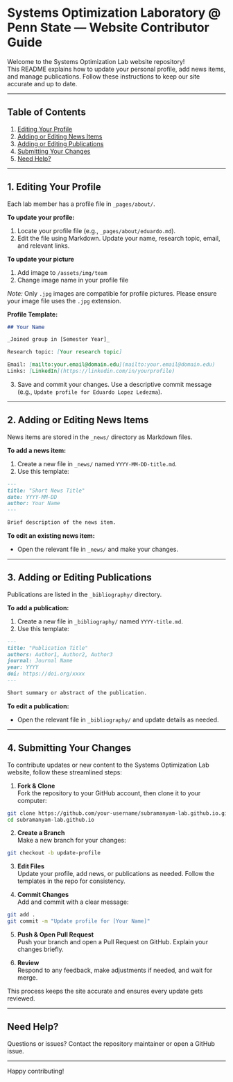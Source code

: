 # Systems Optimization Laboratory @ Penn State — Website Contributor Guide

Welcome to the Systems Optimization Lab website repository!  
This README explains how to update your personal profile, add news items, and manage publications. Follow these instructions to keep our site accurate and up to date.

---

## Table of Contents

1. [Editing Your Profile](#1-editing-your-profile)
2. [Adding or Editing News Items](#2-adding-or-editing-news-items)
3. [Adding or Editing Publications](#3-adding-or-editing-publications)
4. [Submitting Your Changes](#4-submitting-your-changes)
5. [Need Help?](#need-help)

---

## 1. Editing Your Profile

Each lab member has a profile file in `_pages/about/`.

**To update your profile:**

1. Locate your profile file (e.g., `_pages/about/eduardo.md`).
2. Edit the file using Markdown. Update your name, research topic, email, and relevant links.

**To update your picture**

1. Add image to `/assets/img/team`
2. Change image name in your profile file

_Note:_ Only `.jpg` images are compatible for profile pictures. Please ensure your image file uses the `.jpg` extension.

**Profile Template:**

```markdown
## Your Name

_Joined group in [Semester Year]_

Research topic: [Your research topic]

Email: [mailto:your.email@domain.edu](mailto:your.email@domain.edu)
Links: [LinkedIn](https://linkedin.com/in/yourprofile)
```

3. Save and commit your changes. Use a descriptive commit message (e.g., `Update profile for Eduardo Lopez Ledezma`).

---

## 2. Adding or Editing News Items

News items are stored in the `_news/` directory as Markdown files.

**To add a news item:**

1. Create a new file in `_news/` named `YYYY-MM-DD-title.md`.
2. Use this template:

```markdown
---
title: "Short News Title"
date: YYYY-MM-DD
author: Your Name
---

Brief description of the news item.
```

**To edit an existing news item:**

- Open the relevant file in `_news/` and make your changes.

---

## 3. Adding or Editing Publications

Publications are listed in the `_bibliography/` directory.

**To add a publication:**

1. Create a new file in `_bibliography/` named `YYYY-title.md`.
2. Use this template:

```markdown
---
title: "Publication Title"
authors: Author1, Author2, Author3
journal: Journal Name
year: YYYY
doi: https://doi.org/xxxx
---

Short summary or abstract of the publication.
```

**To edit a publication:**

- Open the relevant file in `_bibliography/` and update details as needed.

---

## 4. Submitting Your Changes

To contribute updates or new content to the Systems Optimization Lab website, follow these streamlined steps:

1. **Fork & Clone**  
   Fork the repository to your GitHub account, then clone it to your computer:

```bash
git clone https://github.com/your-username/subramanyam-lab.github.io.git
cd subramanyam-lab.github.io
```

2. **Create a Branch**  
   Make a new branch for your changes:

```bash
git checkout -b update-profile
```

3. **Edit Files**  
   Update your profile, add news, or publications as needed. Follow the templates in the repo for consistency.

4. **Commit Changes**  
   Add and commit with a clear message:

```bash
git add .
git commit -m "Update profile for [Your Name]"
```

5. **Push & Open Pull Request**  
   Push your branch and open a Pull Request on GitHub. Explain your changes briefly.

6. **Review**  
   Respond to any feedback, make adjustments if needed, and wait for merge.

This process keeps the site accurate and ensures every update gets reviewed.

---

## Need Help?

Questions or issues? Contact the repository maintainer or open a GitHub issue.

---

Happy contributing!
